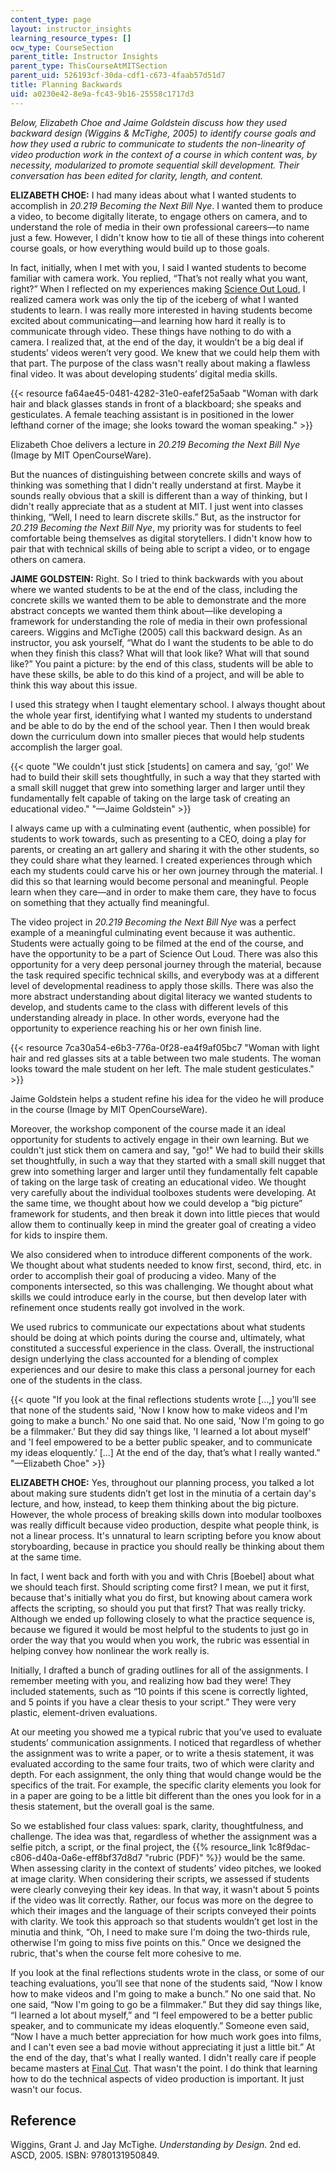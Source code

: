 ```yaml
---
content_type: page
layout: instructor_insights
learning_resource_types: []
ocw_type: CourseSection
parent_title: Instructor Insights
parent_type: ThisCourseAtMITSection
parent_uid: 526193cf-30da-cdf1-c673-4faab57d51d7
title: Planning Backwards
uid: a0230e42-8e9a-fc43-9b16-25558c1717d3
---
```


_Below, Elizabeth Choe and Jaime Goldstein discuss how they used backward design (Wiggins & McTighe, 2005) to identify course goals and how they used a rubric to communicate to students the non-linearity of video production work in the context of a course in which content was, by necessity, modularized to promote sequential skill development. Their conversation has been edited for clarity, length, and content._

**ELIZABETH CHOE:** I had many ideas about what I wanted students to accomplish in _20.219 Becoming the Next Bill Nye_. I wanted them to produce a video, to become digitally literate, to engage others on camera, and to understand the role of media in their own professional careers—to name just a few. However, I didn't know how to tie all of these things into coherent course goals, or how everything would build up to those goals.

In fact, initially, when I met with you, I said I wanted students to become familiar with camera work. You replied, “That’s not really what you want, right?” When I reflected on my experiences making [Science Out Loud](http://k12videos.mit.edu/science-out-loud/), I realized camera work was only the tip of the iceberg of what I wanted students to learn. I was really more interested in having students become excited about communicating—and learning how hard it really is to communicate through video. These things have nothing to do with a camera. I realized that, at the end of the day, it wouldn’t be a big deal if students’ videos weren’t very good. We knew that we could help them with that part. The purpose of the class wasn't really about making a flawless final video. It was about developing students’ digital media skills.

{{< resource fa64ae45-0481-4282-31e0-eafef25a5aab "Woman with dark hair and black glasses stands in front of a blackboard; she speaks and gesticulates. A female teaching assistant is in positioned in the lower lefthand corner of the image; she looks toward the woman speaking." >}}  

Elizabeth Choe delivers a lecture in _20.219 Becoming the Next Bill Nye_ (Image by MIT OpenCourseWare).

But the nuances of distinguishing between concrete skills and ways of thinking was something that I didn't really understand at first. Maybe it sounds really obvious that a skill is different than a way of thinking, but I didn't really appreciate that as a student at MIT. I just went into classes thinking, “Well, I need to learn discrete skills.” But, as the instructor for _20.219 Becoming the Next Bill Nye_, my priority was for students to feel comfortable being themselves as digital storytellers. I didn't know how to pair that with technical skills of being able to script a video, or to engage others on camera.

**JAIME GOLDSTEIN:** Right. So I tried to think backwards with you about where we wanted students to be at the end of the class, including the concrete skills we wanted them to be able to demonstrate and the more abstract concepts we wanted them think about—like developing a framework for understanding the role of media in their own professional careers. Wiggins and McTighe (2005) call this backward design. As an instructor, you ask yourself, “What do I want the students to be able to do when they finish this class? What will that look like? What will that sound like?” You paint a picture: by the end of this class, students will be able to have these skills, be able to do this kind of a project, and will be able to think this way about this issue.

I used this strategy when I taught elementary school. I always thought about the whole year first, identifying what I wanted my students to understand and be able to do by the end of the school year. Then I then would break down the curriculum down into smaller pieces that would help students accomplish the larger goal.

{{< quote "We couldn't just stick [students] on camera and say, 'go!' We had to build their skill sets thoughtfully, in such a way that they started with a small skill nugget that grew into something larger and larger until they fundamentally felt capable of taking on the large task of creating an educational video." "—Jaime Goldstein" >}}

I always came up with a culminating event (authentic, when possible) for students to work towards, such as presenting to a CEO, doing a play for parents, or creating an art gallery and sharing it with the other students, so they could share what they learned. I created experiences through which each my students could carve his or her own journey through the material. I did this so that learning would become personal and meaningful. People learn when they care—and in order to make them care, they have to focus on something that they actually find meaningful.

The video project in _20.219 Becoming the Next Bill Nye_ was a perfect example of a meaningful culminating event because it was authentic. Students were actually going to be filmed at the end of the course, and have the opportunity to be a part of Science Out Loud. There was also this opportunity for a very deep personal journey through the material, because the task required specific technical skills, and everybody was at a different level of developmental readiness to apply those skills. There was also the more abstract understanding about digital literacy we wanted students to develop, and students came to the class with different levels of this understanding already in place. In other words, everyone had the opportunity to experience reaching his or her own finish line.

{{< resource 7ca30a54-e6b3-776a-0f28-ea4f9af05bc7 "Woman with light hair and red glasses sits at a table between two male students. The woman looks toward the male student on her left. The male student gesticulates." >}}  

Jaime Goldstein helps a student refine his idea for the video he will produce in the course (Image by MIT OpenCourseWare).

Moreover, the workshop component of the course made it an ideal opportunity for students to actively engage in their own learning. But we couldn't just stick them on camera and say, "go!" We had to build their skills set thoughtfully, in such a way that they started with a small skill nugget that grew into something larger and larger until they fundamentally felt capable of taking on the large task of creating an educational video. We thought very carefully about the individual toolboxes students were developing. At the same time, we thought about how we could develop a “big picture” framework for students, and then break it down into little pieces that would allow them to continually keep in mind the greater goal of creating a video for kids to inspire them.

We also considered when to introduce different components of the work. We thought about what students needed to know first, second, third, etc. in order to accomplish their goal of producing a video. Many of the components intersected, so this was challenging. We thought about what skills we could introduce early in the course, but then develop later with refinement once students really got involved in the work.

We used rubrics to communicate our expectations about what students should be doing at which points during the course and, ultimately, what constituted a successful experience in the class. Overall, the instructional design underlying the class accounted for a blending of complex experiences and our desire to make this class a personal journey for each one of the students in the class.

{{< quote "If you look at the final reflections students wrote […,] you’ll see that none of the students said, 'Now I know how to make videos and I'm going to make a bunch.' No one said that. No one said, 'Now I'm going to go be a filmmaker.' But they did say things like, 'I learned a lot about myself' and 'I feel empowered to be a better public speaker, and to communicate my ideas eloquently.’ […] At the end of the day, that’s what I really wanted." "—Elizabeth Choe" >}}

**ELIZABETH CHOE:** Yes, throughout our planning process, you talked a lot about making sure students didn’t get lost in the minutia of a certain day's lecture, and how, instead, to keep them thinking about the big picture. However, the whole process of breaking skills down into modular toolboxes was really difficult because video production, despite what people think, is not a linear process. It's unnatural to learn scripting before you know about storyboarding, because in practice you should really be thinking about them at the same time.

In fact, I went back and forth with you and with Chris \[Boebel\] about what we should teach first. Should scripting come first? I mean, we put it first, because that's initially what you do first, but knowing about camera work affects the scripting, so should you put that first? That was really tricky. Although we ended up following closely to what the practice sequence is, because we figured it would be most helpful to the students to just go in order the way that you would when you work, the rubric was essential in helping convey how nonlinear the work really is.

Initially, I drafted a bunch of grading outlines for all of the assignments. I remember meeting with you, and realizing how bad they were! They included statements, such as “10 points if this scene is correctly lighted, and 5 points if you have a clear thesis to your script.” They were very plastic, element-driven evaluations.

At our meeting you showed me a typical rubric that you’ve used to evaluate students’ communication assignments. I noticed that regardless of whether the assignment was to write a paper, or to write a thesis statement, it was evaluated according to the same four traits, two of which were clarity and depth. For each assignment, the only thing that would change would be the specifics of the trait. For example, the specific clarity elements you look for in a paper are going to be a little bit different than the ones you look for in a thesis statement, but the overall goal is the same.

So we established four class values: spark, clarity, thoughtfulness, and challenge. The idea was that, regardless of whether the assignment was a selfie pitch, a script, or the final project, the {{% resource_link 1c8f9dac-c806-d40a-0a6e-eff8bf37d8d7 "rubric (PDF)" %}} would be the same. When assessing clarity in the context of students’ video pitches, we looked at image clarity. When considering their scripts, we assessed if students were clearly conveying their key ideas. In that way, it wasn't about 5 points if the video was lit correctly. Rather, our focus was more on the degree to which their images and the language of their scripts conveyed their points with clarity. We took this approach so that students wouldn’t get lost in the minutia and think, “Oh, I need to make sure I'm doing the two-thirds rule, otherwise I'm going to miss five points on this.” Once we designed the rubric, that's when the course felt more cohesive to me.

If you look at the final reflections students wrote in the class, or some of our teaching evaluations, you’ll see that none of the students said, “Now I know how to make videos and I'm going to make a bunch.” No one said that. No one said, “Now I'm going to go be a filmmaker.” But they did say things like, “I learned a lot about myself,” and “I feel empowered to be a better public speaker, and to communicate my ideas eloquently.” Someone even said, “Now I have a much better appreciation for how much work goes into films, and I can't even see a bad movie without appreciating it just a little bit.” At the end of the day, that's what I really wanted. I didn't really care if people became masters at [Final Cut](http://www.apple.com/final-cut-pro/). That wasn't the point. I do think that learning how to do the technical aspects of video production is important. It just wasn't our focus.

Reference
---------

Wiggins, Grant J. and Jay McTighe. _Understanding by Design_. 2nd ed. ASCD, 2005. ISBN: 9780131950849.